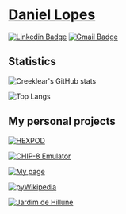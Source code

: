 # [Daniel Lopes](https://danielcreeklear.github.io/DanielCreeklear/)
[![Linkedin Badge](https://img.shields.io/badge/-Daniel-blue?style=flat-square&logo=Linkedin&logoColor=white&link=https://www.linkedin.com/in/ddaniellopessoares/)](https://www.linkedin.com/in/ddaniellopessoares/) 
[![Gmail Badge](https://img.shields.io/badge/-ddanielssoares@gmail.com-c14438?style=flat-square&logo=Gmail&logoColor=white&link=mailto:ddanielssoares@gmail.com)](mailto:ddanielssoares@gmail.com)

## Statistics
![Creeklear's GitHub stats](https://github-readme-stats.vercel.app/api?username=DanielCreeklear&theme=dracula&show_icons=true&include_all_commits=true&count_private=true)

![Top Langs](https://github-readme-stats.vercel.app/api/top-langs/?username=DanielCreeklear&layout=compact&theme=dracula&hide=jupyter%20notebook&langs_count=4)

## My personal projects

[![HEXPOD](https://github-readme-stats.vercel.app/api/pin/?username=DanielCreeklear&repo=HEXPOD&theme=dracula)](https://github.com/DanielCreeklear/HEXPOD)

[![CHIP-8 Emulator](https://github-readme-stats.vercel.app/api/pin/?username=DanielCreeklear&repo=chip8_emulator&theme=dracula)](https://github.com/DanielCreeklear/chip8_emulator)

[![My page](https://github-readme-stats.vercel.app/api/pin/?username=DanielCreeklear&repo=DanielCreeklear&theme=dracula)](https://danielcreeklear.github.io/DanielCreeklear/)

[![pyWikipedia](https://github-readme-stats.vercel.app/api/pin/?username=DanielCreeklear&repo=pyWikipedia&theme=dracula)](https://github.com/DanielCreeklear/pyWikipedia)

[![Jardim de Hillune](https://github-readme-stats.vercel.app/api/pin/?username=DanielCreeklear&repo=JardimDeHillune&theme=dracula)](https://github.com/DanielCreeklear/JardimDeHillune)

